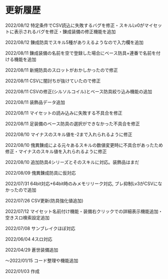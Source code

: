 # 更新履歴

2022/08/12 特定条件でCSV読込に失敗するバグを修正・スキルLv0がマイセットに表示されるバグを修正・錬成装備の修正機能を追加

2022/08/12 錬成防具でスキル5種がありえるようなので入力欄を追加

2022/08/11 錬成装備の名前を空で登録した場合にベース防具+連番で名前を付ける機能を追加

2022/08/11 新規防具のスロットがおかしかったので修正

2022/08/11 CSVに闇討ちが抜けていたので修正

2022/08/11 CSVの修正(シルソルコイル)とベース防具絞り込み機能の追加

2022/08/11 装飾品データ追加

2022/08/11 マイセットの読み込みに失敗する不具合を修正

2022/08/11 足装備のベース防具の選択ができなかった不具合を修正

2022/08/10 マイナスのスキル値を-2まで入れられるように修正

2022/08/10 傀異錬成による元々あるスキルの数値変更時に不具合があったため修正・マイナスのスキル値を入れられるように修正

2022/08/10 追加防具4シリーズとそのスキルに対応。装飾品はまだ

2022/08/09 傀異錬成防具に仮対応

2022/07/31 64bit対応+64bit時のみメモリリーク対応, ブレ抑制Lv3がCSVになかったので追加

2022/07/26 CSV更新(防具強化値追加)

2022/07/12 マイセット名前付け機能・装備右クリックでの詳細表示機能追加・空きスロ検索設定追加

2022/07/08 サンブレイクほぼ対応

2022/06/04 4スロ対応

2022/04/29 蒼世装備追加

～2022/01/15 コード整理や機能追加

2022/01/03 作成
